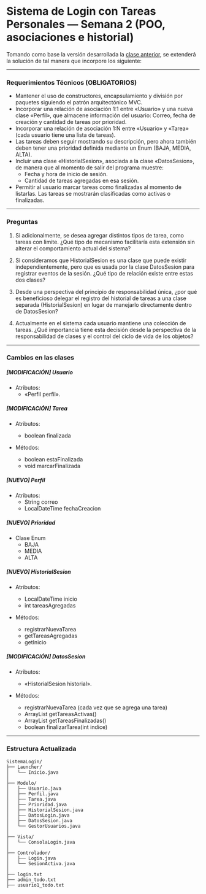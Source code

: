 # Sistema de Login con Tareas Personales — Semana 2 (POO, asociaciones e historial)

Tomando como base la versión desarrollada la [clase anterior](../6.Junio-05/Ejercicio-Especificación.md), se extenderá la solución de tal manera que incorpore los siguiente:

--- 
### Requerimientos Técnicos (OBLIGATORIOS)

* Mantener el uso de constructores, encapsulamiento y división por paquetes siguiendo el patrón arquitectónico MVC.
* Incorporar una relación de asociación 1:1 entre «Usuario» y una nueva clase «Perfil», que almacene información del usuario: Correo, fecha de creación y cantidad de tareas por prioridad.
* Incorporar una relación de asociación 1:N entre «Usuario» y «Tarea» (cada usuario tiene una lista de tareas).
* Las tareas deben seguir mostrando su descripción, pero ahora también deben tener una prioridad definida mediante un Enum (BAJA, MEDIA, ALTA).
* Incluir una clase «HistorialSesion», asociada a la clase «DatosSesion», de manera que al momento de salir del programa muestre:
  - Fecha y hora de inicio de sesión.
  - Cantidad de tareas agregadas en esa sesión.
* Permitir al usuario marcar tareas como finalizadas al momento de listarlas. Las tareas se mostrarán clasificadas como activas o finalizadas.

--- 
### Preguntas 
1. Si adicionalmente, se desea agregar distintos tipos de tarea, como tareas con limite. ¿Qué tipo de mecanismo facilitaría esta extensión sin alterar el comportamiento actual del sistema?

2. Si consideramos que HistorialSesion es una clase que puede existir independientemente, pero que es usada por la clase DatosSesion para registrar eventos de la sesión. ¿Qué tipo de relación existe entre estas dos clases? 

3. Desde una perspectiva del principio de responsabilidad única, ¿por qué es beneficioso delegar el registro del historial de tareas a una clase separada (HistorialSesion) en lugar de manejarlo directamente dentro de DatosSesion?

4. Actualmente en el sistema cada usuario mantiene una colección de tareas. ¿Qué importancia tiene esta decisión desde la perspectiva de la responsabilidad de clases y el control del ciclo de vida de los objetos?

--- 
### Cambios en las clases

##### [MODIFICACIÓN] Usuario
  - Atributos:
    - «Perfil perfil».

##### [MODIFICACIÓN] Tarea 
  - Atributos:
    - boolean finalizada

  - Métodos:
    - boolean estaFinalizada
    - void marcarFinalizada

##### [NUEVO] Perfil
  - Atributos:
    - String correo
    - LocalDateTime fechaCreacion

##### [NUEVO] Prioridad
  - Clase Enum 
    - BAJA
    - MEDIA
    - ALTA

##### [NUEVO] HistorialSesion
  - Atributos:
    - LocalDateTime inicio
    - int tareasAgregadas

  - Métodos:
    - registrarNuevaTarea
    - getTareasAgregadas
    - getInicio

##### [MODIFICACIÓN] DatosSesion
  - Atributos: 
    - «HistorialSesion historial».

  - Métodos:
    - registrarNuevaTarea (cada vez que se agrega una tarea)
    - ArrayList<Tarea> getTareasActivas()
    - ArrayList<Tarea> getTareasFinalizadas()
    - boolean finalizarTarea(int indice)

--- 
### Estructura Actualizada

```plaintext
SistemaLogin/
├── Launcher/
│   └── Inicio.java
│
├── Modelo/
│   ├── Usuario.java
│   ├── Perfil.java 
│   ├── Tarea.java
│   ├── Prioridad.java
│   ├── HistorialSesion.java 
│   ├── DatosLogin.java
│   ├── DatosSesion.java
│   └── GestorUsuarios.java
│
├── Vista/
│   └── ConsolaLogin.java
│
├── Controlador/
│   ├── Login.java
│   └── SesionActiva.java
│
├── login.txt
├── admin_todo.txt
├── usuario1_todo.txt
```

